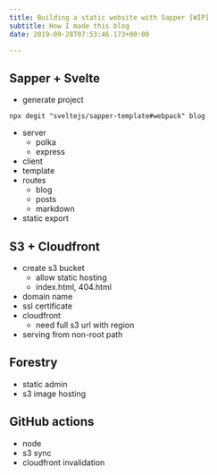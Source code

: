 ```yaml
---
title: Building a static website with Sapper [WIP]
subtitle: How I made this blog
date: 2019-09-28T07:53:46.173+00:00

---
```

## Sapper + Svelte

* generate project

`npx degit "sveltejs/sapper-template#webpack" blog`

* server
  * polka
  * express
* client
* template
* routes
  * blog
  * posts
  * markdown
* static export

## S3 + Cloudfront

* create s3 bucket
  * allow static hosting
  * index.html, 404.html
* domain name
* ssl certificate
* cloudfront
  * need full s3 url with region
* serving from non-root path

## Forestry

* static admin
* s3 image hosting

## GitHub actions

* node
* s3 sync
* cloudfront invalidation